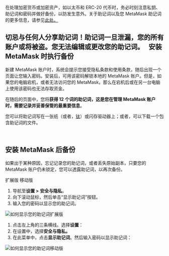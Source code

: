 在处理加密货币或加密资产，如以太币和 ERC-20 代币时，务必时刻注意私钥、助记词和密码并做好备份，以防发生意外。关于助记词以及您 MetaMask 助记词的更多信息，请参见[此处。](https://support.metamask.io/hc/en-us/articles/4404722782107)


**切忌与任何人分享助记词！助记词一旦泄漏，您的所有账户或将被盗。您无法编辑或更改您的助记词。**
 
安装 MetaMask 时执行备份
-----------------


新建 MetaMask 账户时，系统会提示您接受隐私条款和使用条款，随后出现一个页面让您输入密码。安装后，可用该密码解锁本地的 MetaMask 账户。但是，如果您的电脑宕机，或者无法访问您的 MetaMask，那么在宕机后或在另一台电脑上使用该密码也无法存取资金。


在随后的页面中，您将**获得 12 个词的助记词，这是您在管理 MetaMask 账户时，需要记录并妥善保管的最重要信息**。


您可以将助记词写在一张纸（或者，[钛](https://www.toughgadget.com/bitcoin-crypto-metal-recovery-seed-wallets/)）或闪存驱动器上；或者，可以下载一个包含助记词的文件。


 


安装 MetaMask 后备份
---------------


如果出于某种原因，忘记记录您的助记词，或者丢失原始副本，只要您的 MetaMask 账户仍未锁定，您可以透露助记词，以再次备份。




扩展版 移动版


1. 导航至**设置 >** **安全与隐私**。
2. 向下滚动鼠标，然后单击“显示助记词”按钮。
3. 输入您的密码以显示您的助记词。


![如何显示您的助记词扩展版](https://support.metamask.io/hc/article_attachments/9541233181083)




1. 点击左上角的三条横线。选择**设置**：
2. 在设置中，选择**安全与隐私。**
3. 在此菜单中，点击**显示助记词**。然后输入密码以显示助记词：


![如何显示您的助记词移动版](https://support.metamask.io/hc/article_attachments/9542309263515)




 

